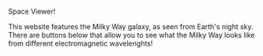 Space Viewer!

This website features the Milky Way galaxy, as seen from Earth's night sky. 
            There are buttons below that allow you to see what the Milky Way looks like
            from different electromagnetic wavelenghts!
